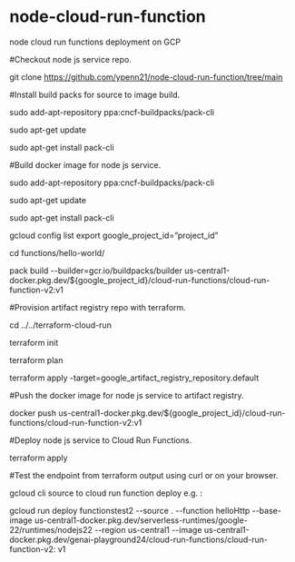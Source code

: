 # node-cloud-run-function
node cloud run functions deployment on GCP


#Checkout node js service repo.

git clone https://github.com/ypenn21/node-cloud-run-function/tree/main

#Install build packs for source to image build.

sudo add-apt-repository ppa:cncf-buildpacks/pack-cli

sudo apt-get update

sudo apt-get install pack-cli


#Build docker image for node js service.

sudo add-apt-repository ppa:cncf-buildpacks/pack-cli

sudo apt-get update

sudo apt-get install pack-cli

gcloud config list
export google_project_id=”project_id”

cd functions/hello-world/

pack build --builder=gcr.io/buildpacks/builder us-central1-docker.pkg.dev/${google_project_id}/cloud-run-functions/cloud-run-function-v2:v1



#Provision artifact registry repo with terraform.

cd ../../terraform-cloud-run

terraform init

terraform plan

terraform apply -target=google_artifact_registry_repository.default



#Push the docker image for node js service to artifact registry.

docker push us-central1-docker.pkg.dev/${google_project_id}/cloud-run-functions/cloud-run-function-v2:v1



#Deploy node js service to Cloud Run Functions.

terraform apply



#Test the endpoint from terraform output using curl or on your browser.




gcloud cli source to cloud run function deploy e.g. : 

gcloud run deploy functionstest2   --source .   --function helloHttp   --base-image us-central1-docker.pkg.dev/serverless-runtimes/google-22/runtimes/nodejs22   --region us-central1   --image us-central1-docker.pkg.dev/genai-playground24/cloud-run-functions/cloud-run-function-v2:
v1

